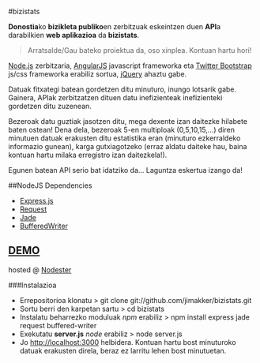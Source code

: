 #bizistats

**Donostia**ko **bizikleta publiko**en zerbitzuak eskeintzen duen **API**a darabilkien **web aplikazioa** da **bizistats**.

> Arratsalde/Gau bateko proiektua da, oso xinplea. Kontuan hartu hori!  

[Node.js](http://nodejs.org/) zerbitzaria, [AngularJS](http://www.angularjs.org/) javascript frameworka eta [Twitter Bootstrap](http://twitter.github.com/bootstrap/) js/css frameworka erabiliz sortua, [jQuery](http://jquery.org) ahaztu gabe. 

Datuak fitxategi batean gordetzen ditu minuturo, inungo lotsarik gabe. Gainera, APIak zerbitzatzen dituen datu inefizienteak inefizienteki gordetzen ditu zuzenean.

Bezeroak datu guztiak jasotzen ditu, mega dexente izan daitezke hilabete baten ostean! Dena dela, bezeroak 5-en multiploak (0,5,10,15,...) diren minutuen datuak erakusten ditu estatistika eran (minuturo ezkerraldeko informazio gunean), karga gutxiagotzeko (erraz aldatu daiteke hau, baina kontuan hartu milaka erregistro izan daitezkela!).

Egunen batean API serio bat idatziko da... Laguntza eskertua izango da!

##NodeJS Dependencies


* [Express.js](http://expressjs.com/)
* [Request](https://github.com/mikeal/request)
* [Jade](http://jade-lang.com/)
* [BufferedWriter](https://github.com/Gagle/Node-BufferedWriter)

[DEMO](http://bizistats.nodester.com)
----
hosted @ [Nodester](http://nodester.com)


###Instalazioa

* Errepositorioa klonatu > git clone git://github.com/jimakker/bizistats.git
* Sortu berri den karpetan sartu > cd bizistats
* Instalatu beharrezko moduluak *npm* erabiliz > npm install express jade request buffered-writer
* Exekutatu **server.js** *node* erabiliz > node server.js
* Jo [http://localhost:3000](http://localhost:3000) helbidera. Kontuan hartu bost minuturoko datuak erakusten direla, beraz ez larritu lehen bost minutuetan.